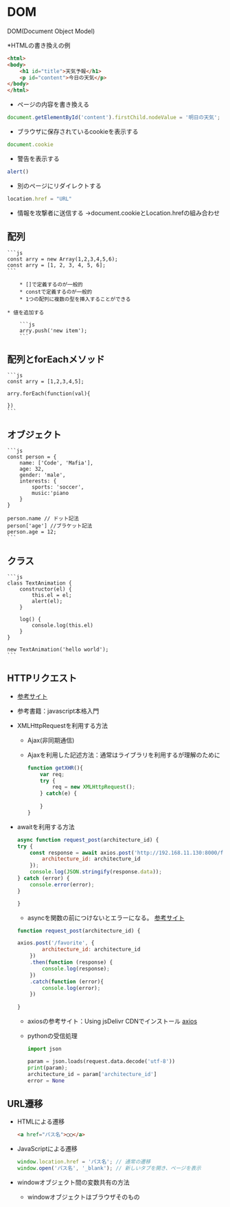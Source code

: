 # DOM
DOM(Document Object Model)

*HTMLの書き換えの例

```html
<html>
<body>
    <h1 id="title">天気予報</h1>
    <p id="content">今日の天気</p>
</body>
</html>
```

* ページの内容を書き換える
```JavaScript
document.getElementById('content').firstChild.nodeValue = '明日の天気';
```

* ブラウザに保存されているcookieを表示する
```JavaScript
document.cookie
```

* 警告を表示する
```JavaScript
alert()
```

* 別のページにリダイレクトする
```JavaScript
location.href = "URL"
```

* 情報を攻撃者に送信する
→document.cookieとLocation.hrefの組み合わせ

## 配列

    ```js
    const arry = new Array(1,2,3,4,5,6);
    const arry = [1, 2, 3, 4, 5, 6];
    ```

        * []で定義するのが一般的
        * constで定義するのが一般的
        * 1つの配列に複数の型を挿入することができる

    * 値を追加する

        ```js
        arry.push('new item');
        ```

## 配列とforEachメソッド

    ```js
    const arry = [1,2,3,4,5];

    arry.forEach(function(val){

    })
    ```

## オブジェクト

    ```js
    const person = {
        name: ['Code', 'Mafia'],
        age: 32,
        gender: 'male',
        interests: {
            sports: 'soccer',
            music:'piano
        }
    }

    person.name // ドット記法
    person['age'] //ブラケット記法
    person.age = 12;
    ```

## クラス

    ```js
    class TextAnimation {
        constructor(el) {
            this.el = el;
            alert(el);
        }

        log() {
            console.log(this.el)
        }
    }

    new TextAnimation('hello world');
    ```

## HTTPリクエスト

* [参考サイト](https://laboradian.com/send-https-request-by-js/#1)
* 参考書籍：javascript本格入門

* XMLHttpRequestを利用する方法

    * Ajax(非同期通信)

    * Ajaxを利用した記述方法：通常はライブラリを利用するが理解のために

        ```js
        function getXHR(){
            var req;
            try {
                req = new XMLHttpRequest();
            } catch(e) {
                
            }
        }

* awaitを利用する方法

    ```js
    async function request_post(architecture_id) {
    try {
        const response = await axios.post('http://192.168.11.130:8000/favorite/', {
            architecture_id: architecture_id
        });
        console.log(JSON.stringify(response.data));
    } catch (error) {
        console.error(error);
    }

    }
    ```

    * asyncを関数の前につけないとエラーになる。
        [参考サイト](https://mebee.info/2022/03/02/post-57753/)

    ```js
    function request_post(architecture_id) {
    
    axios.post('/favorite', {
            architecture_id: architecture_id
        })
        .then(function (response) {
            console.log(response);
        })
        .catch(function (error){
            console.log(error);
        })
        
    }
    ```

    * axiosの参考サイト：Using jsDelivr CDNでインストール
        [axios](https://github.com/axios/axios#browser-support)


    * pythonの受信処理

        ```python
        import json

        param = json.loads(request.data.decode('utf-8'))
        print(param);
        architecture_id = param['architecture_id']
        error = None
        ```

## URL遷移

* HTMLによる遷移

    ```html
    <a href="パス名">◯◯</a>
    ```

* JavaScriptによる遷移

    ```js
    window.location.href = 'パス名'; // 通常の遷移
    window.open('パス名', '_blank'); // 新しいタブを開き、ページを表示
    ```

* windowオブジェクト間の変数共有の方法

    * windowオブジェクトはブラウザそのもの